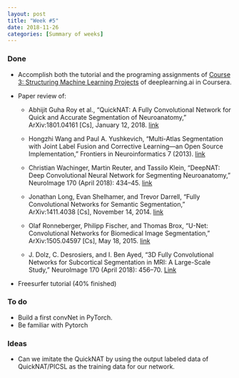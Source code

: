 ```yaml
---
layout: post
title: "Week #5"
date: 2018-11-26
categories: [Summary of weeks]
---
```

### Done

* Accomplish both the tutorial and the programing assignments of  [Course 3: Structuring Machine Learning Projects](https://www.coursera.org/learn/machine-learning-projects/home/welcome) of deeplearning.ai in Coursera.

* Paper review of:

  * Abhijit Guha Roy et al., “QuickNAT: A Fully Convolutional Network for Quick and Accurate Segmentation of Neuroanatomy,” ArXiv:1801.04161 [Cs], January 12, 2018. [link](http://arxiv.org/abs/1801.04161)

  * Hongzhi Wang and Paul A. Yushkevich, “Multi-Atlas Segmentation with Joint Label Fusion and Corrective Learning—an Open Source Implementation,” Frontiers in Neuroinformatics 7 (2013). [link](https://doi.org/10.3389/fninf.2013.00027)

  * Christian Wachinger, Martin Reuter, and Tassilo Klein, “DeepNAT: Deep Convolutional Neural Network for Segmenting Neuroanatomy,” NeuroImage 170 (April 2018): 434–45. [link]( https://doi.org/10.1016/j.neuroimage.2017.02.035)

  * Jonathan Long, Evan Shelhamer, and Trevor Darrell, “Fully Convolutional Networks for Semantic Segmentation,” ArXiv:1411.4038 [Cs], November 14, 2014. [link](http://arxiv.org/abs/1411.4038)

  * Olaf Ronneberger, Philipp Fischer, and Thomas Brox, “U-Net: Convolutional Networks for Biomedical Image Segmentation,” ArXiv:1505.04597 [Cs], May 18, 2015. [link](http://arxiv.org/abs/1505.04597)

  * J. Dolz, C. Desrosiers, and I. Ben Ayed, “3D Fully Convolutional Networks for Subcortical Segmentation in MRI: A Large-Scale Study,” NeuroImage 170 (April 2018): 456–70. [Link](https://doi.org/10.1016/j.neuroimage.2017.04.039)

* Freesurfer tutorial (40% finished)


### To do
* Build a first convNet in PyTorch.
* Be familiar with Pytorch


### Ideas
* Can we imitate the QuickNAT by using the output labeled data of QuickNAT/PICSL as the training data for our network.
